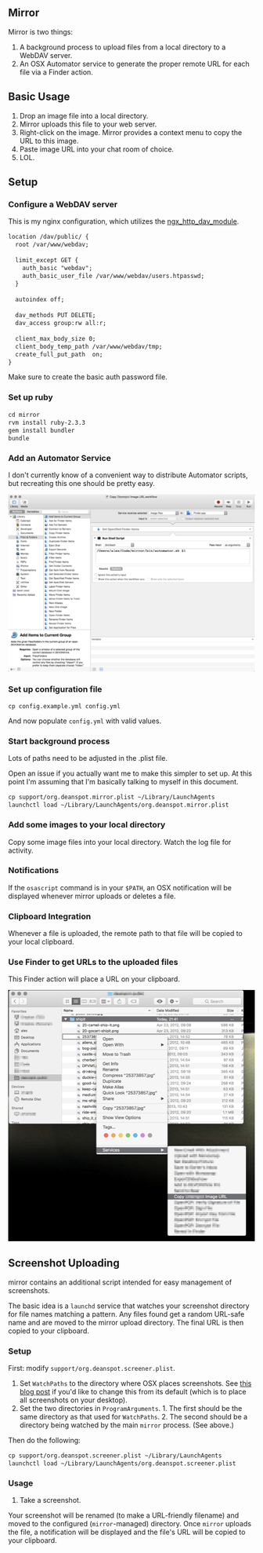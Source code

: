 ## Mirror

Mirror is two things:

  1. A background process to upload files from a local directory to a WebDAV
     server.
  2. An OSX Automator service to generate the proper remote URL for each
     file via a Finder action.

## Basic Usage

  1. Drop an image file into a local directory.
  2. Mirror uploads this file to your web server.
  3. Right-click on the image. Mirror provides a context menu to copy the URL
     to this image.
  4. Paste image URL into your chat room of choice.
  5. LOL.

## Setup

### Configure a WebDAV server

This is my nginx configuration, which utilizes the [ngx_http_dav_module](http://nginx.org/en/docs/http/ngx_http_dav_module.html).

```
location /dav/public/ {
  root /var/www/webdav;

  limit_except GET {
    auth_basic "webdav";
    auth_basic_user_file /var/www/webdav/users.htpasswd;
  }

  autoindex off;

  dav_methods PUT DELETE;
  dav_access group:rw all:r;

  client_max_body_size 0;
  client_body_temp_path /var/www/webdav/tmp;
  create_full_put_path  on;
}
```

Make sure to create the basic auth password file.

### Set up ruby

```
cd mirror
rvm install ruby-2.3.3
gem install bundler
bundle
```

### Add an Automator Service

I don't currently know of a convenient way to distribute Automator scripts,
but recreating this one should be pretty easy.

![screenshot](support/automator-screenshot.jpg)

### Set up configuration file

```
cp config.example.yml config.yml
```

And now populate `config.yml` with valid values.

### Start background process

Lots of paths need to be adjusted in the .plist file.

Open an issue if you actually want me to make this simpler to set up. At this
point I'm assuming that I'm basically talking to myself in this document.

```
cp support/org.deanspot.mirror.plist ~/Library/LaunchAgents
launchctl load ~/Library/LaunchAgents/org.deanspot.mirror.plist
```

### Add some images to your local directory

Copy some image files into your local directory.
Watch the log file for activity.

### Notifications

If the `osascript` command is in your `$PATH`, an OSX notification will be displayed
whenever mirror uploads or deletes a file.

### Clipboard Integration

Whenever a file is uploaded, the remote path to that file will be copied to your
local clipboard.

### Use Finder to get URLs to the uploaded files

This Finder action will place a URL on your clipboard.

![screenshot](support/copy-url-screenshot.png)

## Screenshot Uploading

mirror contains an additional script intended for easy management of screenshots.

The basic idea is a `launchd` service that watches your screenshot directory for
file names matching a pattern. Any files found get a random URL-safe name and
are moved to the mirror upload directory. The final URL is then copied to your
clipboard.

### Setup

First: modify `support/org.deanspot.screener.plist`.

  1. Set `WatchPaths` to the directory where OSX places screenshots. See
     [this blog post](https://www.howtoisolve.com/how-to-change-screenshot-default-saved-path-in-mac-os-x-mavericks-yosemite/)
     if you'd like to change this from its default (which is to place all screenshots
     on your desktop).
  2. Set the two directories in `ProgramArguments`.
    1. The first should be the same directory as that used for `WatchPaths`.
    2. The second should be a directory being watched by the main `mirror` process. (See above.)

Then do the following:

```
cp support/org.deanspot.screener.plist ~/Library/LaunchAgents
launchctl load ~/Library/LaunchAgents/org.deanspot.screener.plist
```

### Usage

  1. Take a screenshot.

Your screenshot will be renamed (to make a URL-friendly filename) and moved to the
configured (`mirror`-managed) directory. Once `mirror` uploads the file, a
notification will be displayed and the file's URL will be copied to your clipboard.
